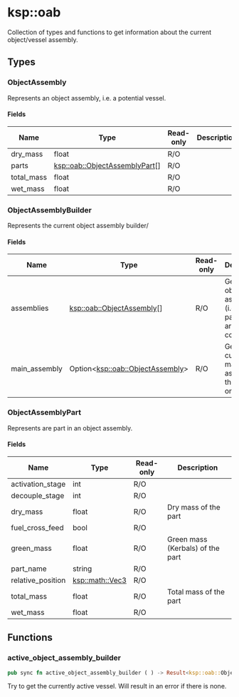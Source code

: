# ksp::oab

Collection of types and functions to get information about the current object/vessel assembly.


## Types


### ObjectAssembly

Represents an object assembly, i.e. a potential vessel.


#### Fields

Name | Type | Read-only | Description
--- | --- | --- | ---
dry_mass | float | R/O | 
parts | [ksp::oab::ObjectAssemblyPart](/reference/ksp/oab.md#objectassemblypart)[] | R/O | 
total_mass | float | R/O | 
wet_mass | float | R/O | 

### ObjectAssemblyBuilder

Represents the current object assembly builder/


#### Fields

Name | Type | Read-only | Description
--- | --- | --- | ---
assemblies | [ksp::oab::ObjectAssembly](/reference/ksp/oab.md#objectassembly)[] | R/O | Get all object assemblies (i.e. all parts that are not fully connected) 
main_assembly | Option&lt;[ksp::oab::ObjectAssembly](/reference/ksp/oab.md#objectassembly)> | R/O | Get the current main assembly if there is one. 

### ObjectAssemblyPart

Represents are part in an object assembly.


#### Fields

Name | Type | Read-only | Description
--- | --- | --- | ---
activation_stage | int | R/O | 
decouple_stage | int | R/O | 
dry_mass | float | R/O | Dry mass of the part 
fuel_cross_feed | bool | R/O | 
green_mass | float | R/O | Green mass (Kerbals) of the part 
part_name | string | R/O | 
relative_position | [ksp::math::Vec3](/reference/ksp/math.md#vec3) | R/O | 
total_mass | float | R/O | Total mass of the part 
wet_mass | float | R/O | 

## Functions


### active_object_assembly_builder

```rust
pub sync fn active_object_assembly_builder ( ) -> Result<ksp::oab::ObjectAssemblyBuilder, string>
```

Try to get the currently active vessel. Will result in an error if there is none.


